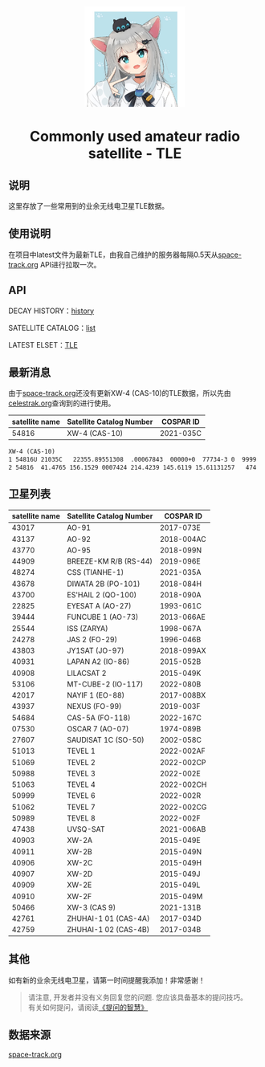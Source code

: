 <p align="center">
    <img src="https://raw.githubusercontent.com/zrmzrm/Commonly-used-amateur-radio-satellites-TLE/img-patch-1/1210501310_6ed4e5ccfb396b0fff757517d24cdd65.jpg" width="200" height="200">
</p>

<div align="center">

# Commonly used amateur radio satellite - TLE

</div>

## 说明
这里存放了一些常用到的业余无线电卫星TLE数据。

## 使用说明
在项目中latest文件为最新TLE，由我自己维护的服务器每隔0.5天从[space-track.org](https://www.space-track.org/) API进行拉取一次。

## API
DECAY HISTORY：[history](https://www.space-track.org/basicspacedata/query/class/gp/ORDERBY/EPOCH%20desc/favorites/amateur%20radio%20ephemeris/format/3le/emptyresult/show)

SATELLITE CATALOG：[list](https://www.space-track.org/basicspacedata/query/class/gp/ORDERBY/EPOCH%20desc/favorites/amateur%20radio%20ephemeris/format/3le/emptyresult/show)

LATEST ELSET：[TLE](https://www.space-track.org/basicspacedata/query/class/gp/ORDERBY/EPOCH%20desc/favorites/amateur%20radio%20ephemeris/format/3le/emptyresult/show)

## 最新消息
由于[space-track.org](https://www.space-track.org/)还没有更新XW-4 (CAS-10)的TLE数据，所以先由[celestrak.org](https://celestrak.org/)查询到的进行使用。

| satellite name | Satellite Catalog Number | COSPAR ID |
| -------------- | ------------------------ | --------- |
| 54816          | XW-4 (CAS-10)            | 2021-035C |

    XW-4 (CAS-10)
    1 54816U 21035C   22355.89551308  .00067843  00000+0  77734-3 0  9999
    2 54816  41.4765 156.1529 0007424 214.4239 145.6119 15.61131257   474

## 卫星列表

| satellite name | Satellite Catalog Number | COSPAR ID  |
| -------------- | ------------------------ | ---------- |
| 43017          | AO-91                    | 2017-073E  |
| 43137          | AO-92                    | 2018-004AC |
| 43770          | AO-95                    | 2018-099N  |
| 44909          | BREEZE-KM R/B (RS-44)    | 2019-096E  |
| 48274          | CSS (TIANHE-1)           | 2021-035A  |
| 43678          | DIWATA 2B (PO-101)       | 2018-084H  |
| 43700          | ES'HAIL 2 (QO-100)       | 2018-090A  |
| 22825          | EYESAT A (AO-27)         | 1993-061C  |
| 39444          | FUNCUBE 1 (AO-73)        | 2013-066AE |
| 25544          | ISS (ZARYA)              | 1998-067A  |
| 24278          | JAS 2 (FO-29)            | 1996-046B  |
| 43803          | JY1SAT (JO-97)           | 2018-099AX |
| 40931          | LAPAN A2 (IO-86)         | 2015-052B  |
| 40908          | LILACSAT 2               | 2015-049K  |
| 53106          | MT-CUBE-2 (IO-117)       | 2022-080B  |
| 42017          | NAYIF 1 (EO-88)          | 2017-008BX |
| 43937          | NEXUS (FO-99)            | 2019-003F  |
| 54684          | CAS-5A (FO-118)          | 2022-167C  |
| 07530          | OSCAR 7 (AO-07)          | 1974-089B  |
| 27607          | SAUDISAT 1C (SO-50)      | 2002-058C  |
| 51013          | TEVEL 1                  | 2022-002AF |
| 51069          | TEVEL 2                  | 2022-002CP |
| 50988          | TEVEL 3                  | 2022-002E  |
| 51063          | TEVEL 4                  | 2022-002CH |
| 50999          | TEVEL 6                  | 2022-002R  |
| 51062          | TEVEL 7                  | 2022-002CG |
| 50989          | TEVEL 8                  | 2022-002F  |
| 47438          | UVSQ-SAT                 | 2021-006AB |
| 40903          | XW-2A                    | 2015-049E  |
| 40911          | XW-2B                    | 2015-049N  |
| 40906          | XW-2C                    | 2015-049H  |
| 40907          | XW-2D                    | 2015-049J  |
| 40909          | XW-2E                    | 2015-049L  |
| 40910          | XW-2F                    | 2015-049M  |
| 50466          | XW-3 (CAS 9)             | 2021-131B  |
| 42761          | ZHUHAI-1 01 (CAS-4A)     | 2017-034D  |
| 42759          | ZHUHAI-1 02 (CAS-4B)     | 2017-034B  |


## 其他
如有新的业余无线电卫星，请第一时间提醒我添加！非常感谢！

> 请注意, 开发者并没有义务回复您的问题. 您应该具备基本的提问技巧。  
> 有关如何提问，请阅读[《提问的智慧》](https://github.com/ryanhanwu/How-To-Ask-Questions-The-Smart-Way/blob/main/README-zh_CN.md)

## 数据来源
[space-track.org](https://www.space-track.org/)
